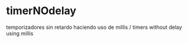 # timerNOdelay
temporizadores sin retardo haciendo uso de millis / timers without delay using millis
